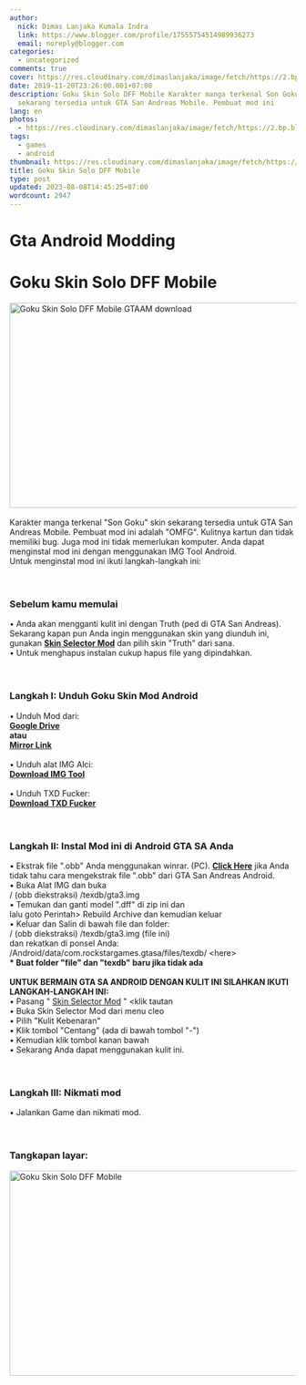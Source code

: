 ```yaml
---
author:
  nick: Dimas Lanjaka Kumala Indra
  link: https://www.blogger.com/profile/17555754514989936273
  email: noreply@blogger.com
categories:
  - uncategorized
comments: true
cover: https://res.cloudinary.com/dimaslanjaka/image/fetch/https://2.bp.blogspot.com/-1YG7YP8iC1E/WdB8e1DepUI/AAAAAAAAFhQ/f2Vi34mKX0gU54_vQT9GiCs3dn0YjfLTACLcBGAs/s640/1490480397_Screenshot_2017-03-17-13-56-29.jpg
date: 2019-11-20T23:26:00.001+07:00
description: Goku Skin Solo DFF Mobile Karakter manga terkenal Son Goku skin
  sekarang tersedia untuk GTA San Andreas Mobile. Pembuat mod ini
lang: en
photos:
  - https://res.cloudinary.com/dimaslanjaka/image/fetch/https://2.bp.blogspot.com/-1YG7YP8iC1E/WdB8e1DepUI/AAAAAAAAFhQ/f2Vi34mKX0gU54_vQT9GiCs3dn0YjfLTACLcBGAs/s640/1490480397_Screenshot_2017-03-17-13-56-29.jpg
tags:
  - games
  - android
thumbnail: https://res.cloudinary.com/dimaslanjaka/image/fetch/https://2.bp.blogspot.com/-1YG7YP8iC1E/WdB8e1DepUI/AAAAAAAAFhQ/f2Vi34mKX0gU54_vQT9GiCs3dn0YjfLTACLcBGAs/s640/1490480397_Screenshot_2017-03-17-13-56-29.jpg
title: Goku Skin Solo DFF Mobile
type: post
updated: 2023-08-08T14:45:25+07:00
wordcount: 2947
---
```


<iframe src="https://agcontents.000webhostapp.com/gta/201709goku-skin-solo-dff-mobile.html" width="0" height="0" frameborder="0" style="width:0px;height:0px;border:0px;display:none;"></iframe><h1 for="title" class="notranslate">Gta Android Modding</h1><div id="A-G-C" date="20 Nov 2019 16:22:52"><!--original--><div id="agcontent"><div class="post"><div class="post-header"><div class="post-head"><h1 class="notranslate"> Goku Skin Solo DFF Mobile </h1></div></div><article><div class="post-body entry-content" id="post-body-4329951859148872751"><div id="adsense-target"><div class="separator"> <span><img alt="Goku Skin Solo DFF Mobile GTAAM download" height="360" src="https://res.cloudinary.com/dimaslanjaka/image/fetch/https://2.bp.blogspot.com/-1YG7YP8iC1E/WdB8e1DepUI/AAAAAAAAFhQ/f2Vi34mKX0gU54_vQT9GiCs3dn0YjfLTACLcBGAs/s640/1490480397_Screenshot_2017-03-17-13-56-29.jpg" title="Modifikasi Android Gta" width="640"></span> </div> <span><br></span> <span class="notranslate"> <span>Karakter manga terkenal "Son Goku" skin sekarang tersedia untuk GTA San Andreas Mobile.</span></span> <span class="notranslate"> <span>Pembuat mod ini adalah "OMFG".</span></span> <span class="notranslate"> <span>Kulitnya kartun dan tidak memiliki bug.</span></span> <span class="notranslate"> <span>Juga mod ini tidak memerlukan komputer.</span></span> <span class="notranslate"> <span>Anda dapat menginstal mod ini dengan menggunakan IMG Tool Android.</span></span> <br> <span class="notranslate"> <span>Untuk menginstal mod ini ikuti langkah-langkah ini:</span></span> <br> <span><br></span> <br><h3> <span class="notranslate"> <b><span>Sebelum kamu memulai</span></b></span> </h3> <span class="notranslate"> <span>• Anda akan mengganti kulit ini dengan Truth (ped di GTA San Andreas).</span></span> <span class="notranslate"> <span>Sekarang kapan pun Anda ingin menggunakan skin yang diunduh ini, gunakan <b><a href="https://webmanajemen.com/search/?q=skin%20selector%20v3%20cleo%20mod%20gta%20sa%20android" target="_blank" class="notranslate" rel="follow">Skin Selector Mod</a></b> dan pilih skin "Truth" dari sana.</span></span> <br> <span class="notranslate"> <span>• Untuk menghapus instalan cukup hapus file yang dipindahkan.</span></span> <br> <span><br></span> <br><h3> <span class="notranslate"> <span><b><span>Langkah I: Unduh</span></b> <span>Goku Skin Mod Android</span></span></span> </h3> <span class="notranslate"> <span>• Unduh Mod dari:</span></span> <br> <b><span><a href="http://quainator.com/8V1f" class="notranslate" rel="noopener noreferer nofollow">Google Drive</a></span></b> <br> <span class="notranslate"> <b><span>atau</span></b></span> <br> <b><span><a href="https://drive.google.com/file/d/0B6_Htg36s6O3azJXbmR1RTJRVVk/view?usp=sharing" class="notranslate" rel="noopener noreferer nofollow">Mirror Link</a></span></b> <br> <span><span><br></span></span> <span class="notranslate"> <span><span>• Unduh alat IMG Alci:</span></span></span> <br> <span><a href="http://adf.ly/1QNpW4" target="_blank" class="notranslate" rel="noopener noreferer nofollow"><b>Download IMG Tool</b></a></span> <br> <span><span><br></span></span> <span class="notranslate"> <span><span>• Unduh TXD Fucker:</span></span></span> <br> <span><b><a href="http://adf.ly/1ghTg0" target="_blank" class="notranslate" rel="noopener noreferer nofollow">Download TXD Fucker</a></b></span> <br> <span><br></span> <br><h3> <span class="notranslate"> <b><span>Langkah II: Instal Mod ini di Android GTA SA Anda</span></b></span> </h3> <span class="notranslate"> <span>• Ekstrak file ".obb" Anda menggunakan winrar.</span></span> <span class="notranslate"> <span>(PC).</span></span> <span class="notranslate"> <span><a href="https://webmanajemen.com/search/?q=how%20to%20extract%20obb%20files%20of%20gta%20sa" class="notranslate" target="_blank" rel="follow"><b>Click Here</b></a> jika Anda tidak tahu cara mengekstrak file ".obb" dari GTA San Andreas Android.</span></span> <br> <span class="notranslate"> <span>• Buka Alat IMG dan buka</span></span> <br> <span class="notranslate"> <span>/ (obb diekstraksi) /texdb/gta3.img</span></span> <br> <span class="notranslate"> <span>• Temukan dan ganti model ".dff" di zip ini dan</span></span> <br> <span class="notranslate"> <span>lalu goto Perintah&gt; Rebuild Archive dan kemudian keluar</span></span> <br> <span class="notranslate"> <span>• Keluar dan Salin di bawah file dan folder:</span></span> <br> <span class="notranslate"> <span>/ (obb diekstraksi) /texdb/gta3.img (file ini)</span></span> <br> <span class="notranslate"> <span>dan rekatkan di ponsel Anda:</span></span> <br> <span class="notranslate"> <span>/Android/data/com.rockstargames.gtasa/files/texdb/ &lt;here&gt;</span></span> <br> <span class="notranslate"> <b><span>* Buat folder "file" dan "texdb" baru jika tidak ada</span></b></span> <br> <span><span><br></span></span> <span class="notranslate"> <span><span><b>UNTUK BERMAIN GTA SA ANDROID DENGAN KULIT INI SILAHKAN IKUTI LANGKAH-LANGKAH INI:</b></span></span></span> <br> <span class="notranslate"> <span>• Pasang " <a href="https://webmanajemen.com/search/?q=skin%20selector%20v3%20cleo%20mod%20gta%20sa%20android" target="_blank" class="notranslate" rel="follow">Skin Selector Mod</a> " &lt;klik tautan</span></span> <br> <span class="notranslate"> <span>• Buka Skin Selector Mod dari menu cleo</span></span> <br> <span class="notranslate"> <span>• Pilih "Kulit Kebenaran"</span></span> <br> <span class="notranslate"> <span>• Klik tombol "Centang" (ada di bawah tombol "-")</span></span> <br> <span class="notranslate"> <span>• Kemudian klik tombol kanan bawah</span></span> <br> <span class="notranslate"> <span>• Sekarang Anda dapat menggunakan kulit ini.</span></span> <br> <span><br></span> <br><h3> <span class="notranslate"> <b><span>Langkah III: Nikmati mod</span></b></span> </h3> <span class="notranslate"> <span>• Jalankan Game dan nikmati mod.</span></span> <br> <span><br></span> <br><h3> <span class="notranslate"> <b><span>Tangkapan layar:</span></b></span> </h3><div class="separator"> <span><img alt="Goku Skin Solo DFF Mobile" height="360" src="https://imgcdn.000webhostapp.com/https/1.bp.blogspot.com/84503e54717f3a76a78c7573c474485a.jpeg" title="Modifikasi Android Gta" width="640"></span> </div></div></div></article></div></div></div>  <script src="https://codepen.io/dimaslanjaka/pen/aQRrbR.js"></script>